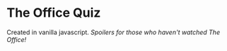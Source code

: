 # The Office Quiz

Created in vanilla javascript. 
*Spoilers for those who haven't watched The Office!*
